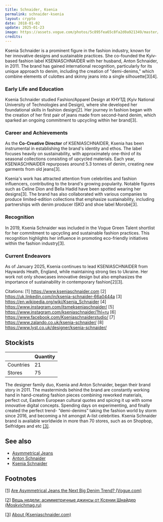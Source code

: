 ```yaml
---
title: Schnaider, Ksenia
permalink: schnaider-ksenia
layout: crypto
date: 2018-01-02
update: 2025-01-23
image: https://assets.vogue.com/photos/5c895fea65c8fa2d0a921349/master/w_1600%2Cc_limit/03-ksenia-schnaider.jpg
credits:
---
```


Ksenia Schnaider is a prominent figure in the fashion industry, known for her innovative designs and sustainable practices. She co-founded the Kyiv-based fashion label KSENIASCHNAIDER with her husband, Anton Schnaider, in 2011. The brand has gained international recognition, particularly for its unique approach to denim, including the creation of "demi-denims," which combine elements of culottes and skinny jeans into a single silhouette[3][4].

### Early Life and Education
Ksenia Schnaider studied Fashion/Apparel Design at КНУТД (Kyiv National University of Technologies and Design), where she developed her foundational skills in fashion design[2]. Her journey in fashion began with the creation of her first pair of jeans made from second-hand denim, which sparked an ongoing commitment to upcycling within her brand[3].

### Career and Achievements
As the **Co-Creative Director** of KSENIASCHNAIDER, Ksenia has been instrumental in establishing the brand's identity and ethos. The label focuses heavily on sustainability, with approximately one-third of its seasonal collections consisting of upcycled materials. Each year, KSENIASCHNAIDER repurposes around 5.3 tonnes of denim, creating new garments from old jeans[3].

Ksenia's work has attracted attention from celebrities and fashion influencers, contributing to the brand's growing popularity. Notable figures such as Celine Dion and Bella Hadid have been spotted wearing her designs[3]. The brand has also collaborated with various companies to produce limited-edition collections that emphasize sustainability, including partnerships with denim producer ISKO and shoe label Morobé[3].

### Recognition
In 2019, Ksenia Schnaider was included in the Vogue Green Talent shortlist for her commitment to upcycling and sustainable fashion practices. This recognition highlights her influence in promoting eco-friendly initiatives within the fashion industry[3].

### Current Endeavors
As of January 2025, Ksenia continues to lead KSENIASCHNAIDER from Haywards Heath, England, while maintaining strong ties to Ukraine. Her work not only showcases innovative design but also emphasizes the importance of sustainability in contemporary fashion[2][3].

Citations:
[1] https://www.kseniaschnaider.com
[2] https://uk.linkedin.com/in/ksenia-schnaider-66a0444a
[3] https://en.wikipedia.org/wiki/Ksenia_Schnaider
[4] https://www.instagram.com/itsmekseniaschnaider/
[5] https://www.instagram.com/kseniaschnaider/?hl=ru
[6] https://www.facebook.com/Kseniaschnaiderstudio/
[7] https://www.zalando.co.uk/ksenia-schnaider/
[8] https://www.lyst.co.uk/designer/ksenia-schnaider/

## Stockists

||Quantity|
|-|-|
|Countries|21|
|Stores|75|

The designer family duo, Ksenia and Anton Schnaider, began their brand story in 2011. The masterminds behind the brand are constantly working hand in hand-creating fashion pieces combining reworked materials, perfect cut, Eastern European cultural quotes and spicing it up with some innovative digital concepts. Spending days on experimenting, and finally created the perfect trend- “demi-denims” taking the fashion world by storm since 2016, and becoming a hit amongst A-list celebrities. Ksenia Schnaider brand is available worldwide in more than 70 stores, such as on Shopbop, Selfridges and etc <span id="a3">[\[3\]](#f3)</span>.

## See also

+ [Asymmetrical Jeans](asymmetrical-Jjeans)
+ [Anton Schnaider](schnaider-anton)
+ [Ksenia Schnaider](schnaider-ksenia)

## Footnotes

[[1]](#a1) <span id="f1"></span> [Are Asymmetrical Jeans the Next Big Denim Trend? (Vogue.com)](https://www.vogue.com/article/asymmetrical-jeans-by-ksenia-schnaider)

[[2]](#a2) <span id="f2"></span> [Вещь недели: асимметричные джинсы от Ксении Шнайдер (Moskvichmag.ru)](https://moskvichmag.ru/veshh-nedeli-asimmetrichnye-dzhinsy-ot-ksenii-shnajder/)

[[3]](#a3) <span id="f3"></span> [About (Kseniaschnaider.com)](https://www.kseniaschnaider.com/pages/about-us)
